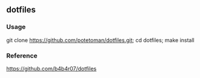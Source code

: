## dotfiles
### Usage
git clone https://github.com/potetoman/dotfiles.git; cd dotfiles; make install
### Reference
https://github.com/b4b4r07/dotfiles
